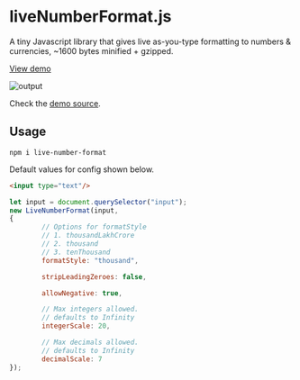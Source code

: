 # liveNumberFormat.js

A tiny Javascript library that gives live as-you-type formatting to numbers & currencies, ~1600 bytes minified + gzipped.

[View demo](https://abhinavxd.github.io/liveNumberFormat.js/)

![output](https://github.com/abhinavxd/liveNumberFormat.js/assets/48166553/292b51d9-b2bd-4a74-9217-82c843de303d)



Check the [demo source](https://github.com/abhinavxd/liveNumberFormat.js/blob/main/docs/index.html).


## Usage
```
npm i live-number-format
```

Default values for config shown below.

```HTML
<input type="text"/>
```

```javascript
let input = document.querySelector("input");
new LiveNumberFormat(input,
{
        // Options for formatStyle
        // 1. thousandLakhCrore
        // 2. thousand
        // 3. tenThousand
        formatStyle: "thousand",

        stripLeadingZeroes: false,

        allowNegative: true,

        // Max integers allowed.
        // defaults to Infinity
        integerScale: 20,

        // Max decimals allowed.
        // defaults to Infinity
        decimalScale: 7
});
```
